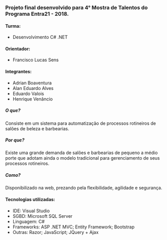 <h3>Projeto final desenvolvido para 4° Mostra de Talentos do Programa Entra21 - 2018.</h3>

<h4>Turma:</h4>
<ul>
  <li>Desenvolvimento C# .NET</li>
</ul>
<h4>Orientador:</h4>
<ul>
  <li>Francisco Lucas Sens</li>
</ul>
<h4>Integrantes:</h4>
<ul>
  <li>Adrian Boaventura</li>
  <li>Alan Eduardo Alves</li>
  <li>Eduardo Valois</li>
  <li>Henrique Venâncio</li>
</ul>
<h5>O que?</h5>
Consiste em um sistema para automatização de processos rotineiros de salões de beleza e barbearias.

<h5>Por que?</h5>
Existe uma grande demanda de salões e barbearias de pequeno a médio porte que adotam ainda o modelo tradicional
para gerenciamento de seus processos rotineiros.

<h5>Como?</h5>
Disponibilizado na web, prezando pela flexibilidade, agilidade e segurança.

<h4>Tecnologias utilizadas:</h4>
<ul>
  <li>IDE: Visual Studio</li>
  <li>SGBD: Microsoft SQL Server</li>
  <li>Linguagem: C#</li>
  <li>Frameworks: ASP .NET MVC; Entity Framework; Bootstrap</li>
  <li>Outras: Razor; JavaScript; JQuery + Ajax</li>
</ul>
